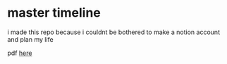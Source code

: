 # master timeline

i made this repo because i couldnt be bothered to make a notion account and plan my life

pdf [here](https://github.com/anishgoyal1108/CyberDragons-Competition-Master-Timeline/blob/main/Master%20Timeline.pdf)

